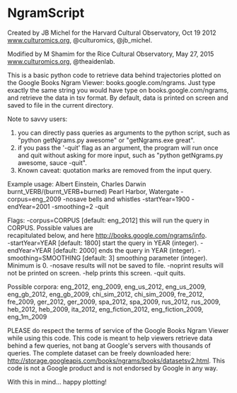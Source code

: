 # NgramScript

Created by JB Michel for the Harvard Cultural Observatory, Oct 19 2012 www.culturomics.org, @culturomics, @jb_michel.

Modified by M Shamim for the Rice Cultural Observatory, May 27, 2015 www.culturomics.org, @theaidenlab.


This is a basic python code to retrieve data behind trajectories plotted on the Google Books Ngram Viewer: books.google.com/ngrams. Just type exactly the same string you would have type on books.google.com/ngrams, and retrieve the data in tsv format. By default, data is printed on screen and saved to file in the current directory.

Note to savvy users: 

1. you can directly pass queries as arguments to the python script, such as "python getNgrams.py awesome" or "getNgrams.exe great". 
2. if you pass the '-quit' flag as an argument, the program will run once and quit without asking for more input, such as "python getNgrams.py awesome, sauce -quit". 	
3. Known caveat: quotation marks are removed from the input query. 

Example usage:
  Albert Einstein, Charles Darwin
  burnt_VERB/(burnt_VERB+burned)
  Pearl Harbor, Watergate -corpus=eng_2009 -nosave 
  bells and whistles -startYear=1900 -endYear=2001 -smoothing=2
  -quit
 	
Flags:
  -corpus=CORPUS [default: eng_2012]
     this will run the query in CORPUS. Possible values are  
     recapitulated below, and here http://books.google.com/ngrams/info.  
  -startYear=YEAR [default: 1800]
     start the query in YEAR (integer). 
  -endYear=YEAR [default: 2000]
     ends the query in YEAR (integer).
  -smoothing=SMOOTHING [default: 3]
     smoothing parameter (integer). Minimum is 0. 
  -nosave
     results will not be saved to file.
  -noprint
     results will not be printed on screen.
  -help
     prints this screen.
  -quit
     quits. 

Possible corpora:
  eng_2012, eng_2009, eng_us_2012, eng_us_2009, eng_gb_2012, eng_gb_2009, 
  chi_sim_2012, chi_sim_2009, fre_2012, fre_2009, ger_2012, ger_2009,
  spa_2012, spa_2009, rus_2012, rus_2009, heb_2012, heb_2009, ita_2012,	
  eng_fiction_2012, eng_fiction_2009, eng_1m_2009

PLEASE do respect the terms of service of the Google Books Ngram Viewer while using this code.
This code is meant to help viewers retrieve data behind a few queries, not bang at Google's  servers with thousands of queries.
The complete dataset can be freely downloaded here: http://storage.googleapis.com/books/ngrams/books/datasetsv2.html.
This code is not a Google product and is not endorsed by Google in any way. 

With this in mind... happy plotting!
